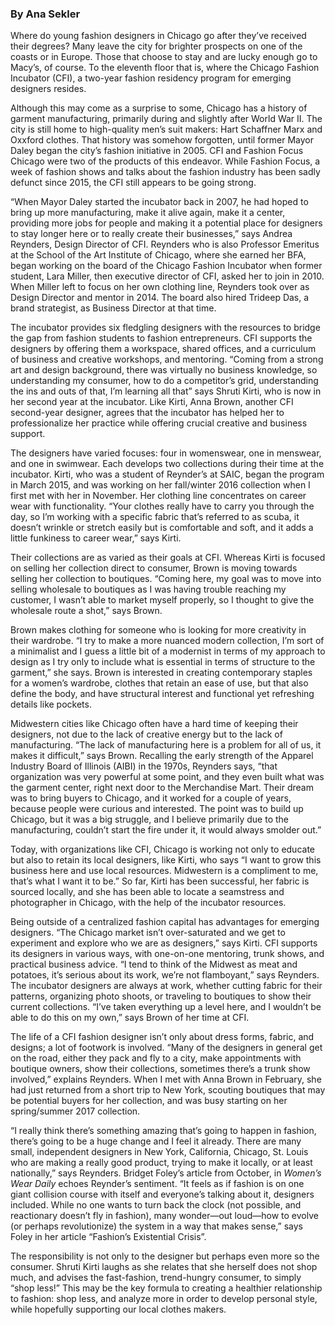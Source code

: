 ### By Ana Sekler

Where do young fashion designers in Chicago go after they’ve received
their degrees? Many leave the city for brighter prospects on one of the
coasts or in Europe. Those that choose to stay and are lucky enough go
to Macy’s, of course. To the eleventh floor that is, where the Chicago
Fashion Incubator (CFI), a two-year fashion residency program for
emerging designers resides.

Although this may come as a surprise to some, Chicago has a history of
garment manufacturing, primarily during and slightly after World War II.
The city is still home to high-quality men’s suit makers: Hart Schaffner
Marx and Oxxford clothes. That history was somehow forgotten, until
former Mayor Daley began the city’s fashion initiative in 2005. CFI and
Fashion Focus Chicago were two of the products of this endeavor. While
Fashion Focus, a week of fashion shows and talks about the fashion
industry has been sadly defunct since 2015, the CFI still appears to be
going strong.

“When Mayor Daley started the incubator back in 2007, he had hoped to
bring up more manufacturing, make it alive again, make it a center,
providing more jobs for people and making it a potential place for
designers to stay longer here or to really create their businesses,”
says Andrea Reynders, Design Director of CFI. Reynders who is also
Professor Emeritus at the School of the Art Institute of Chicago, where
she earned her BFA, began working on the board of the Chicago Fashion
Incubator when former student, Lara Miller, then executive director of
CFI, asked her to join in 2010. When Miller left to focus on her own
clothing line, Reynders took over as Design Director and mentor in 2014.
The board also hired Trideep Das, a brand strategist, as Business
Director at that time.

The incubator provides six fledgling designers with the resources to
bridge the gap from fashion students to fashion entrepreneurs. CFI
supports the designers by offering them a workspace, shared offices, and
a curriculum of business and creative workshops, and mentoring. “Coming
from a strong art and design background, there was virtually no business
knowledge, so understanding my consumer, how to do a competitor’s grid,
understanding the ins and outs of that, I’m learning all that” says
Shruti Kirti, who is now in her second year at the incubator. Like
Kirti, Anna Brown, another CFI second-year designer, agrees that the
incubator has helped her to professionalize her practice while offering
crucial creative and business support.

The designers have varied focuses: four in womenswear, one in menswear,
and one in swimwear. Each develops two collections during their time at
the incubator. Kirti, who was a student of Reynder’s at SAIC, began the
program in March 2015, and was working on her fall/winter 2016
collection when I first met with her in November. Her clothing line
concentrates on career wear with functionality. “Your clothes really
have to carry you through the day, so I’m working with a specific fabric
that’s referred to as scuba, it doesn’t wrinkle or stretch easily but is
comfortable and soft, and it adds a little funkiness to career wear,”
says Kirti.

Their collections are as varied as their goals at CFI. Whereas Kirti is
focused on selling her collection direct to consumer, Brown is moving
towards selling her collection to boutiques. “Coming here, my goal was
to move into selling wholesale to boutiques as I was having trouble
reaching my customer, I wasn’t able to market myself properly, so I
thought to give the wholesale route a shot,” says Brown.

Brown makes clothing for someone who is looking for more creativity in
their wardrobe. “I try to make a more nuanced modern collection, I’m
sort of a minimalist and I guess a little bit of a modernist in terms of
my approach to design as I try only to include what is essential in
terms of structure to the garment,” she says. Brown is interested in
creating contemporary staples for a women’s wardrobe, clothes that
retain an ease of use, but that also define the body, and have
structural interest and functional yet refreshing details like pockets.

Midwestern cities like Chicago often have a hard time of keeping their
designers, not due to the lack of creative energy but to the lack of
manufacturing. “The lack of manufacturing here is a problem for all of
us, it makes it difficult,” says Brown. Recalling the early strength of
the Apparel Industry Board of Illinois (AIBI) in the 1970s, Reynders
says, “that organization was very powerful at some point, and they even
built what was the garment center, right next door to the Merchandise
Mart. Their dream was to bring buyers to Chicago, and it worked for a
couple of years, because people were curious and interested. The point
was to build up Chicago, but it was a big struggle, and I believe
primarily due to the manufacturing, couldn’t start the fire under it, it
would always smolder out.”

Today, with organizations like CFI, Chicago is working not only to
educate but also to retain its local designers, like Kirti, who says “I
want to grow this business here and use local resources. Midwestern is a
compliment to me, that’s what I want it to be.” So far, Kirti has been
successful, her fabric is sourced locally, and she has been able to
locate a seamstress and photographer in Chicago, with the help of the
incubator resources.

Being outside of a centralized fashion capital has advantages for
emerging designers. “The Chicago market isn’t over-saturated and we get
to experiment and explore who we are as designers,” says Kirti. CFI
supports its designers in various ways, with one-on-one mentoring, trunk
shows, and practical business advice. “I tend to think of the Midwest as
meat and potatoes, it’s serious about its work, we’re not flamboyant,”
says Reynders. The incubator designers are always at work, whether
cutting fabric for their patterns, organizing photo shoots, or traveling
to boutiques to show their current collections. “I’ve taken everything
up a level here, and I wouldn’t be able to do this on my own,” says
Brown of her time at CFI.

The life of a CFI fashion designer isn’t only about dress forms, fabric,
and designs; a lot of footwork is involved. “Many of the designers in
general get on the road, either they pack and fly to a city, make
appointments with boutique owners, show their collections, sometimes
there’s a trunk show involved,” explains Reynders. When I met with Anna
Brown in February, she had just returned from a short trip to New York,
scouting boutiques that may be potential buyers for her collection, and
was busy starting on her spring/summer 2017 collection.

“I really think there’s something amazing that’s going to happen in
fashion, there’s going to be a huge change and I feel it already. There
are many small, independent designers in New York, California, Chicago,
St. Louis who are making a really good product, trying to make it
locally, or at least nationally,” says Reynders. Bridget Foley’s article
from October, in *Women’s Wear Daily* echoes Reynder’s sentiment. “It
feels as if fashion is on one giant collision course with itself and
everyone’s talking about it, designers included. While no one wants to
turn back the clock (not possible, and reactionary doesn’t fly in
fashion), many wonder—out loud—how to evolve (or perhaps revolutionize)
the system in a way that makes sense,” says Foley in her article
“Fashion’s Existential Crisis”.

The responsibility is not only to the designer but perhaps even more so
the consumer. Shruti Kirti laughs as she relates that she herself does
not shop much, and advises the fast-fashion, trend-hungry consumer, to
simply “shop less!” This may be the key formula to creating a healthier
relationship to fashion: shop less, and analyze more in order to develop
personal style, while hopefully supporting our local clothes makers.
